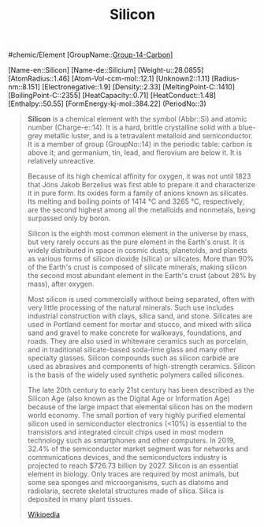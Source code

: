 ﻿---
title: "Silicon"
type: Element

SpocWebEntityId: 21915
---

#chemic/Element 
[GroupName::[Group-14-Carbon](../Group-14-Carbon.md)]

[Name-en::Silicon]
[Name-de::Silicium]
[Weight-u::28.0855]
[AtomRadius::1.46]
[Atom-Vol-ccm-mol::12.1]
[Unknown2::1.11]
[Radius-nm::8.151]
[Electronegative::1.9]
[Density::2.33]
[MeltingPoint-C::1410]
[BoilingPoint-C::2355]
[HeatCapacity::0.71]
[HeatConduct::1.48]
[Enthalpy::50.55]
[FormEnergy-kj-mol::384.22]
(PeriodNo::3)



> **Silicon** is a chemical element with the symbol (Abbr::Si) and atomic number (Charge-e::14). It is a hard, brittle crystalline solid with a blue-grey metallic luster, and is a tetravalent metalloid and semiconductor. It is a member of group (GroupNo::14) in the periodic table: carbon is above it; and germanium, tin, lead, and flerovium are below it. It is relatively unreactive.
>
> Because of its high chemical affinity for oxygen, it was not until 1823 that Jöns Jakob Berzelius was first able to prepare it and characterize it in pure form. Its oxides form a family of anions known as silicates. Its melting and boiling points of 1414 °C and 3265 °C, respectively, are the second highest among all the metalloids and nonmetals, being surpassed only by boron.
>
> Silicon is the eighth most common element in the universe by mass, but very rarely occurs as the pure element in the Earth's crust. It is widely distributed in space in cosmic dusts, planetoids, and planets as various forms of silicon dioxide (silica) or silicates. More than 90% of the Earth's crust is composed of silicate minerals, making silicon the second most abundant element in the Earth's crust (about 28% by mass), after oxygen.
>
> Most silicon is used commercially without being separated, often with very little processing of the natural minerals. Such use includes industrial construction with clays, silica sand, and stone. Silicates are used in Portland cement for mortar and stucco, and mixed with silica sand and gravel to make concrete for walkways, foundations, and roads. They are also used in whiteware ceramics such as porcelain, and in traditional silicate-based soda-lime glass and many other specialty glasses. Silicon compounds such as silicon carbide are used as abrasives and components of high-strength ceramics. Silicon is the basis of the widely used synthetic polymers called silicones.
>
> The late 20th century to early 21st century has been described as the Silicon Age (also known as the Digital Age or Information Age) because of the large impact that elemental silicon has on the modern world economy. The small portion of very highly purified elemental silicon used in semiconductor electronics (<10%) is essential to the transistors and integrated circuit chips used in most modern technology such as smartphones and other computers. In 2019, 32.4% of the semiconductor market segment was for networks and communications devices, and the semiconductors industry is projected to reach $726.73 billion by 2027. Silicon is an essential element in biology. Only traces are required by most animals, but some sea sponges and microorganisms, such as diatoms and radiolaria, secrete skeletal structures made of silica. Silica is deposited in many plant tissues.
>
> [Wikipedia](https://en.wikipedia.org/wiki/Silicon)